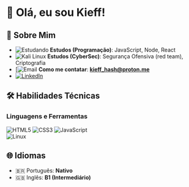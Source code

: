 # 👋 Olá, eu sou Kieff!  


## 🚀 Sobre Mim  
- ![Estudando](https://img.shields.io/badge/-📚_Estudando_Web_Dev-8A2BE2?style=flat&logo=bookstack&logoColor=white) **Estudos (Programação)**: JavaScript, Node, React
- ![Kali Linux](https://img.shields.io/badge/-Kali_Linux-557C94?logo=kalilinux&logoColor=white) **Estudos (CyberSec)**: Segurança Ofensiva (red team), Criptografia
- [![Email](https://img.shields.io/badge/-✉️_kieff_hash@proton.me-8B89CC?style=flat&logo=protonmail&logoColor=white) **Como me contatar**: **kieff_hash@proton.me**
- [![LinkedIn](https://img.shields.io/badge/-LinkedIn-0077B5?logo=linkedin&logoColor=white)](https://linkedin.com/in/gabriel-kieff) 


## 🛠 Habilidades Técnicas  
### Linguagens e Ferramentas  
![HTML5](https://img.shields.io/badge/-HTML5-E34F26?logo=html5&logoColor=white)
![CSS3](https://img.shields.io/badge/-CSS3-1572B6?logo=css3&logoColor=white)
![JavaScript](https://img.shields.io/badge/-JavaScript-F7DF1E?logo=javascript&logoColor=black)  
![Linux](https://img.shields.io/badge/-Linux-FCC624?logo=linux&logoColor=black)  


## 🌐 Idiomas  
- 🇧🇷 Português: **Nativo**  
- 🇬🇧 Inglês: **B1 (Intermediário)**  
